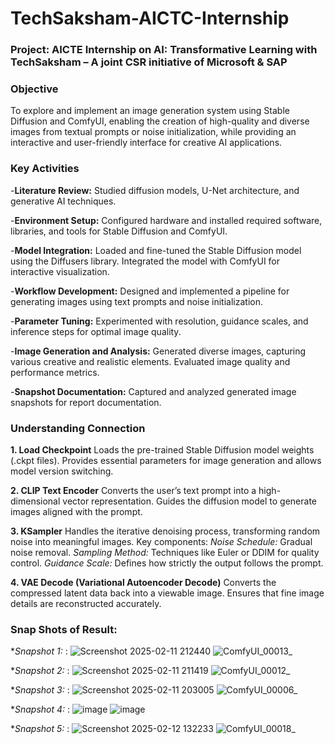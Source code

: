 # TechSaksham-AICTC-Internship

### Project: AICTE Internship on AI: Transformative Learning with TechSaksham – A joint CSR initiative of Microsoft & SAP

### Objective

To explore and implement an image generation system using Stable Diffusion and ComfyUI, enabling the creation of high-quality and diverse images from textual prompts or noise initialization, while providing an interactive and user-friendly interface for creative AI applications.

### Key Activities

-**Literature Review:**
Studied diffusion models, U-Net architecture, and generative AI techniques.

-**Environment Setup:**
Configured hardware and installed required software, libraries, and tools for Stable Diffusion and ComfyUI.

-**Model Integration:**
Loaded and fine-tuned the Stable Diffusion model using the Diffusers library.
Integrated the model with ComfyUI for interactive visualization.

-**Workflow Development:**
Designed and implemented a pipeline for generating images using text prompts and noise initialization.

-**Parameter Tuning:**
Experimented with resolution, guidance scales, and inference steps for optimal image quality.

-**Image Generation and Analysis:**
Generated diverse images, capturing various creative and realistic elements.
Evaluated image quality and performance metrics.

-**Snapshot Documentation:**
Captured and analyzed generated image snapshots for report documentation.

### Understanding Connection 

**1. Load Checkpoint**
Loads the pre-trained Stable Diffusion model weights (.ckpt files).
Provides essential parameters for image generation and allows model version switching.

**2. CLIP Text Encoder**
Converts the user’s text prompt into a high-dimensional vector representation.
Guides the diffusion model to generate images aligned with the prompt.

**3. KSampler**
Handles the iterative denoising process, transforming random noise into meaningful images.
Key components:
*Noise Schedule:* Gradual noise removal.
*Sampling Method:* Techniques like Euler or DDIM for quality control.
*Guidance Scale:* Defines how strictly the output follows the prompt.

**4. VAE Decode (Variational Autoencoder Decode)**
Converts the compressed latent data back into a viewable image.
Ensures that fine image details are reconstructed accurately.

### Snap Shots of Result:

**Snapshot 1:* :
![Screenshot 2025-02-11 212440](https://github.com/user-attachments/assets/bdbcc8c8-8532-4194-9556-5bd754fe36ba)
![ComfyUI_00013_](https://github.com/user-attachments/assets/e78d7838-28f7-4f15-bf77-3ccfdc466a9a)

**Snapshot 2:* :
![Screenshot 2025-02-11 211419](https://github.com/user-attachments/assets/a0ed18ea-069b-4a9f-b2e2-5edb672bf841)
![ComfyUI_00012_](https://github.com/user-attachments/assets/c309713e-0e8c-4805-ba44-a7c57c3f5bc3)

**Snapshot 3:* :
![Screenshot 2025-02-11 203005](https://github.com/user-attachments/assets/5ff72e32-d1ec-4f2d-8af4-1fe9318c5e49)
![ComfyUI_00006_](https://github.com/user-attachments/assets/9fe06c92-9c2a-4c4c-acfa-3ab018b8b490)

**Snapshot 4:* :
![image](https://github.com/user-attachments/assets/b9f15683-786e-44b1-be46-895dd13a4090)
![image](https://github.com/user-attachments/assets/0e92ad1a-b4f7-4293-8b9b-9f66df5acb6d)

**Snapshot 5:* :
![Screenshot 2025-02-12 132233](https://github.com/user-attachments/assets/539a93b7-9b82-40e3-94aa-fc0e3372ca92)
![ComfyUI_00018_](https://github.com/user-attachments/assets/9e223902-a2ef-4e20-9752-55f03bfb646e)





